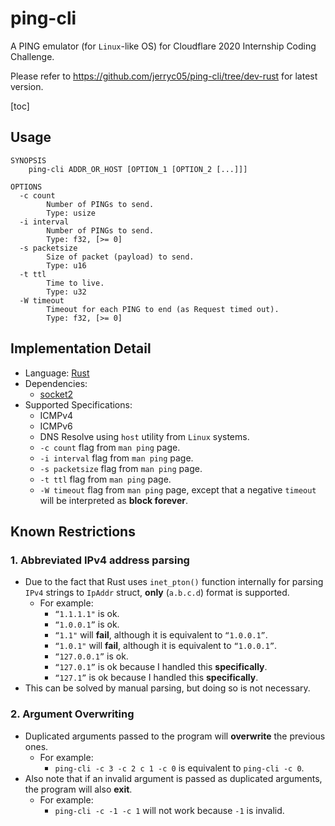 # ping-cli

A PING emulator (for `Linux`-like OS) for Cloudflare 2020 Internship Coding Challenge.

Please refer to https://github.com/jerryc05/ping-cli/tree/dev-rust for latest version.

[toc]

## Usage

```text
SYNOPSIS
	ping-cli ADDR_OR_HOST [OPTION_1 [OPTION_2 [...]]]

OPTIONS
  -c count
		Number of PINGs to send. 
		Type: usize
  -i interval
		Number of PINGs to send.
		Type: f32, [>= 0]
  -s packetsize
		Size of packet (payload) to send.
		Type: u16
  -t ttl
		Time to live.
		Type: u32
  -W timeout
		Timeout for each PING to end (as Request timed out).
		Type: f32, [>= 0]
```



## Implementation Detail

- Language: [Rust](https://www.rust-lang.org/)
- Dependencies:
  - [socket2](https://docs.rs/socket2)
- Supported Specifications:
  - ICMPv4
  - ICMPv6
  - DNS Resolve using `host` utility from `Linux` systems.
  - `-c count` flag from `man ping` page.
  - `-i interval` flag from `man ping` page.
  - `-s packetsize` flag from `man ping` page.
  - `-t ttl` flag from `man ping` page.
  - `-W timeout` flag from `man ping` page, except that a negative `timeout` will be interpreted as **block forever**.

## Known Restrictions

### 1. Abbreviated IPv4 address parsing

- Due to the fact that Rust uses `inet_pton()` function internally for parsing `IPv4` strings to `IpAddr` struct, **only** (`a.b.c.d`) format is supported.
  - For example: 
    - `“1.1.1.1"` is ok.
    - `“1.0.0.1”` is ok.  
    - `“1.1"` will **fail**, although it is equivalent to `“1.0.0.1”`.
    - `“1.0.1"` will **fail**, although it is equivalent to `“1.0.0.1”`.
    - `“127.0.0.1”` is ok.  
    - `“127.0.1”` is ok because I handled this **specifically**.
    - `“127.1”` is ok because I handled this **specifically**.
- This can be solved by manual parsing, but doing so is not necessary.

### 2. Argument Overwriting

- Duplicated arguments passed to the program will **overwrite** the previous ones.
  - For example:
    - `ping-cli -c 3 -c 2 c 1 -c 0` is equivalent to `ping-cli -c 0`.
- Also note that if an invalid argument is passed as duplicated arguments, the program will also **exit**.
  - For example:
    - `ping-cli -c -1 -c 1` will not work because `-1` is invalid.

